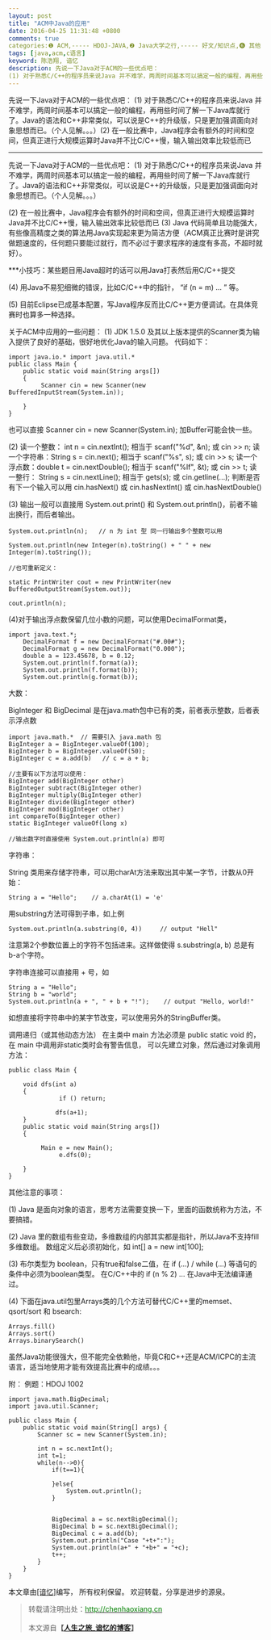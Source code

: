 ```yaml
---
layout: post
title: "ACM中Java的应用"
date: 2016-04-25 11:31:48 +0800
comments: true
categories:❶ ACM,----- HDOJ-JAVA,❷ Java大学之行,----- 好文/知识点,❻ 其他
tags: [java,acm,c语言]
keyword: 陈浩翔, 谙忆
description: 先说一下Java对于ACM的一些优点吧： 
(1) 对于熟悉C/C++的程序员来说Java 并不难学，两周时间基本可以搞定一般的编程，再用些时间了解一下Java库就行了。Java的语法和C++非常类似，可以说是C++的升级版，只是更加强调面向对象思想而已。（个人见解。。。）(2) 在一般比赛中，Java程序会有额外的时间和空间，但真正进行大规模运算时Java并不比C/C++慢，输入输出效率比较低而已 
---
```



先说一下Java对于ACM的一些优点吧： 
(1) 对于熟悉C/C++的程序员来说Java 并不难学，两周时间基本可以搞定一般的编程，再用些时间了解一下Java库就行了。Java的语法和C++非常类似，可以说是C++的升级版，只是更加强调面向对象思想而已。（个人见解。。。）(2) 在一般比赛中，Java程序会有额外的时间和空间，但真正进行大规模运算时Java并不比C/C++慢，输入输出效率比较低而已
<!-- more -->
----------

先说一下Java对于ACM的一些优点吧：
(1) 对于熟悉C/C++的程序员来说Java 并不难学，两周时间基本可以搞定一般的编程，再用些时间了解一下Java库就行了。Java的语法和C++非常类似，可以说是C++的升级版，只是更加强调面向对象思想而已。（个人见解。。。）

(2) 在一般比赛中，Java程序会有额外的时间和空间，但真正进行大规模运算时Java并不比C/C++慢，输入输出效率比较低而已
(3) Java 代码简单且功能强大，有些像高精度之类的算法用Java实现起来更为简洁方便（ACM真正比赛时是讲究做题速度的，任何题只要能过就行，而不必过于要求程序的速度有多高，不超时就好）。

***小技巧：某些题目用Java超时的话可以用Java打表然后用C/C++提交

(4) 用Java不易犯细微的错误，比如C/C++中的指针， “if (n = m) ... ” 等。

(5) 目前Eclipse已成基本配置，写Java程序反而比C/C++更方便调试。在具体竞赛时也算多一种选择。

关于ACM中应用的一些问题：
(1) JDK 1.5.0 及其以上版本提供的Scanner类为输入提供了良好的基础，很好地优化Java的输入问题。
     代码如下：
```
import java.io.* import java.util.* 
public class Main { 
    public static void main(String args[]) 
    { 
         Scanner cin = new Scanner(new BufferedInputStream(System.in));     
         
    } 
} 
```

也可以直接 Scanner cin = new Scanner(System.in); 加Buffer可能会快一些。

(2) 读一个整数：   int n = cin.nextInt();         相当于   scanf("%d", &n);   或 cin >> n; 
     读一个字符串：String s = cin.next();         相当于   scanf("%s", s);    或 cin >> s; 
     读一个浮点数：double t = cin.nextDouble();   相当于   scanf("%lf", &t); 或 cin >> t; 
     读一整行：     String s = cin.nextLine();     相当于   gets(s);  或 cin.getline(...); 
     判断是否有下一个输入可以用 cin.hasNext() 或 cin.hasNextInt() 或 cin.hasNextDouble()


(3) 输出一般可以直接用 System.out.print() 和 System.out.println()，前者不输出换行，而后者输出。 


```
System.out.println(n);   // n 为 int 型 同一行输出多个整数可以用 

System.out.println(new Integer(n).toString() + " " + new Integer(m).toString()); 

//也可重新定义： 

static PrintWriter cout = new PrintWriter(new BufferedOutputStream(System.out));     

cout.println(n); 

```

(4)对于输出浮点数保留几位小数的问题，可以使用DecimalFormat类， 

```
import java.text.*; 
    DecimalFormat f = new DecimalFormat("#.00#"); 
    DecimalFormat g = new DecimalFormat("0.000"); 
    double a = 123.45678, b = 0.12; 
    System.out.println(f.format(a)); 
    System.out.println(f.format(b)); 
    System.out.println(g.format(b)); 
```

大数：

BigInteger 和 BigDecimal 是在java.math包中已有的类，前者表示整数，后者表示浮点数 

```
import java.math.*  // 需要引入 java.math 包 
BigInteger a = BigInteger.valueOf(100); 
BigInteger b = BigInteger.valueOf(50); 
BigInteger c = a.add(b)   // c = a + b; 

//主要有以下方法可以使用： 
BigInteger add(BigInteger other) 
BigInteger subtract(BigInteger other) 
BigInteger multiply(BigInteger other) 
BigInteger divide(BigInteger other) 
BigInteger mod(BigInteger other) 
int compareTo(BigInteger other) 
static BigInteger valueOf(long x) 

//输出数字时直接使用 System.out.println(a) 即可
```

字符串：

String 类用来存储字符串，可以用charAt方法来取出其中某一字节，计数从0开始：

```
String a = "Hello";    // a.charAt(1) = 'e'
```

用substring方法可得到子串，如上例

```
System.out.println(a.substring(0, 4))     // output "Hell"
```

注意第2个参数位置上的字符不包括进来。这样做使得 s.substring(a, b) 总是有 b-a个字符。

字符串连接可以直接用 + 号，如

```
String a = "Hello"; 
String b = "world"; 
System.out.println(a + ", " + b + "!");    // output "Hello, world!"
```

如想直接将字符串中的某字节改变，可以使用另外的StringBuffer类。


调用递归（或其他动态方法）
在主类中 main 方法必须是 public static void 的，在 main 中调用非static类时会有警告信息， 
可以先建立对象，然后通过对象调用方法：

```
public class Main { 
         
    void dfs(int a) 
    { 
              if () return; 
         
             dfs(a+1); 
    } 
    public static void main(String args[]) 
    { 
         
         Main e = new Main(); 
              e.dfs(0); 
         
    } 
} 
```

其他注意的事项：

(1) Java 是面向对象的语言，思考方法需要变换一下，里面的函数统称为方法，不要搞错。

(2) Java 里的数组有些变动，多维数组的内部其实都是指针，所以Java不支持fill多维数组。 
数组定义后必须初始化，如 int[] a = new int[100];

(3) 布尔类型为 boolean，只有true和false二值，在 if (...) / while (...) 等语句的条件中必须为boolean类型。 
在C/C++中的 if (n % 2) ... 在Java中无法编译通过。

(4) 下面在java.util包里Arrays类的几个方法可替代C/C++里的memset、qsort/sort 和 bsearch:

```
Arrays.fill() 
Arrays.sort() 
Arrays.binarySearch()   
```

虽然Java功能很强大，但不能完全依赖他，毕竟C和C++还是ACM/ICPC的主流语言，适当地使用才能有效提高比赛中的成绩。。。

附：
例题：HDOJ 1002

```
import java.math.BigDecimal;
import java.util.Scanner;

public class Main {
    public static void main(String[] args) {
        Scanner sc = new Scanner(System.in);
        
        int n = sc.nextInt();
        int t=1;
        while(n-->0){
            if(t==1){
                
            }else{
                System.out.println();
            }
            
            
            BigDecimal a = sc.nextBigDecimal();
            BigDecimal b = sc.nextBigDecimal();
            BigDecimal c = a.add(b);
            System.out.println("Case "+t+":");
            System.out.println(a+" + "+b+" = "+c);
            t++;
        }    
    }
}

```

本文章由<a href="http://chenhaoxiang.cn/">[谙忆]</a>编写， 所有权利保留。 
欢迎转载，分享是进步的源泉。
<blockquote cite='陈浩翔'>
<p background-color='#D3D3D3'>转载请注明出处：<a href='http://chenhaoxiang.cn'><font color="green">http://chenhaoxiang.cn</font></a><br><br>
本文源自<strong>【<a href='http://chenhaoxiang.cn' target='_blank'>人生之旅_谙忆的博客</a>】</strong></p>
</blockquote>
